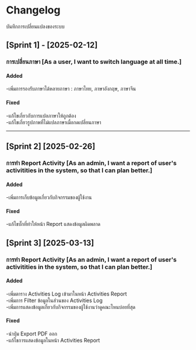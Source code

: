 # Changelog

บันทึกการเปลี่ยนแปลงของระบบ

## [Sprint 1] - [2025-02-12]

### การเปลี่ยนภาษา [As a user, I want to switch language at all time.]

#### Added

-เพิ่มการรองรับภาษาได้หลายภาษา : ภาษาไทย, ภาษาอังกฤษ, ภาษาจีน

#### Fixed

-แก้ไขเกี่ยวกับการแปลภาษาให้ถูกต้อง <br>
-แก้ไขเกี่ยวรูปภาพที่ไม่แปลภาษาเมื่อกดเปลี่ยนภาษา

---

## [Sprint 2] [2025-02-26]

### การทำ Report Activity [As an admin, I want a report of user's activitities in the system, so that I can plan better.]

#### Added

-เพิ่มการเก็บข้อมูลเกี่ยวกับกิจกรรมของผู้ใช้งาน

#### Fixed

-แก้ไขบั๊กที่ทำให้หน้า Report แสดงข้อมูลผิดพลาด

## [Sprint 3] [2025-03-13]

### การทำ Report Activity [As an admin, I want a report of user's activitities in the system, so that I can plan better.]

#### Added

-เพิ่มตาราง Activities Log เข้ามาในหน้า Activities Report <br>
-เพิ่มการ Filter ข้อมูลในส่วนของ Activities Log <br>
-เพิ่มการแสดงข้อมูลเกี่ยวกับกิจกรรมของผู้ใช้งานว่าดูคณะไหนบ่อยที่สุด

#### Fixed

-นำปุ่ม Export PDF ออก <br>
-แก้ไขการแสดงข้อมูลในหน้า Activities Report
